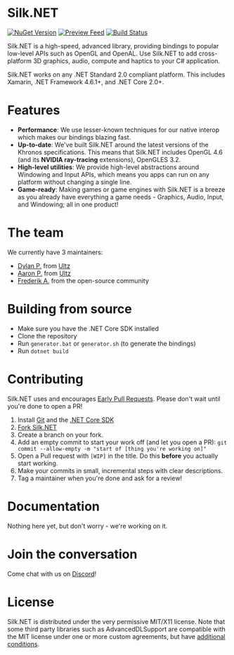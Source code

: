 # Silk.NET
[![NuGet Version](https://img.shields.io/nuget/v/Silk.NET.OpenGL)](https://nuget.org/packages?q=Silk.NET) [![Preview Feed](https://img.shields.io/badge/nuget-experimental%20feed-yellow)](https://dev.azure.com/UltzLimited/Silk.NET/_packaging?_a=feed&feed=Experimental) [![Build Status](https://dev.azure.com/UltzLimited/Silk.NET/_apis/build/status/Ultz.Silk.NET?branchName=master)](https://dev.azure.com/UltzLimited/Silk.NET/_build/latest?definitionId=2&branchName=master)

Silk.NET is a high-speed, advanced library, providing bindings to popular low-level APIs such as OpenGL and OpenAL. Use Silk.NET to add cross-platform 3D graphics, audio, compute and haptics to your C# application.

Silk.NET works on any .NET Standard 2.0 compliant platform. This includes Xamarin, .NET Framework 4.6.1+, and .NET Core 2.0+.

# Features
- **Performance**: We use lesser-known techniques for our native interop which makes our bindings blazing fast.
- **Up-to-date**: We've built Silk.NET around the latest versions of the Khronos specifications. This means that Silk.NET includes OpenGL 4.6 (and its **NVIDIA ray-tracing** extensions), OpenGLES 3.2.
- **High-level utilities**: We provide high-level abstractions around Windowing and Input APIs, which means you apps can run on any platform without changing a single line.
- **Game-ready**: Making games or game engines with Silk.NET is a breeze as you already have everything a game needs - Graphics, Audio, Input, and Windowing; all in one product!

# The team
We currently have 3 maintainers:
- [Dylan P.](https://github.com/Perksey) from [Ultz](https://github.com/Ultz)
- [Aaron P.](https://github.com/AzyIsCool) from [Ultz](https://github.com/Ultz)
- [Frederik A.](https://github.com/frederikja163) from the open-source community

# Building from source

- Make sure you have the .NET Core SDK installed
- Clone the repository
- Run `generator.bat` or `generator.sh` (to generate the bindings)
- Run `dotnet build`

# Contributing

Silk.NET uses and encourages [Early Pull Requests](https://medium.com/practical-blend/pull-request-first-f6bb667a9b6). Please don't wait until you're done to open a PR!

1. Install [Git](https://git-scm.com/downloads) and the [.NET Core SDK](https://www.microsoft.com/net/download)
1. [Fork Silk.NET](https://github.com/Ultz/Silk.NET/fork)
1. Create a branch on your fork.
1. Add an empty commit to start your work off (and let you open a PR): `git commit --allow-empty -m "start of [thing you're working on]"`
1. Open a Pull request with `[WIP]` in the title. Do this **before** you actually start working.
1. Make your commits in small, incremental steps with clear descriptions.
1. Tag a maintainer when you're done and ask for a review!

# Documentation

Nothing here yet, but don't worry - we're working on it.

# Join the conversation

Come chat with us on [Discord](https://discord.gg/DTHHXRt)!

# License
Silk.NET is distributed under the very permissive MIT/X11 license. Note that some third party libraries such as AdvancedDLSupport are compatible with the MIT license under one or more custom agreements, but have [additional conditions](https://github.com/Ultz/Silk.NET/blob/master/THIRD_PARTIES.md).
